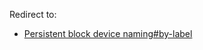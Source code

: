 Redirect to:

*   [Persistent block device naming#by-label](/index.php/Persistent_block_device_naming#by-label "Persistent block device naming")